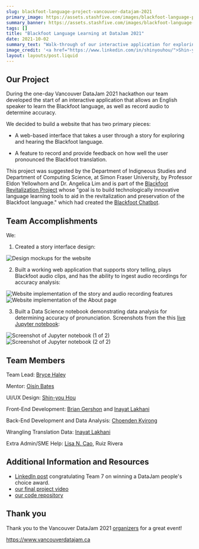 ```yaml
---
slug: blackfoot-language-project-vancouver-datajam-2021
primary_image: https://assets.stashfive.com/images/blackfoot-language-project-vancouver-datajam-2021/full.jpeg
summary_banner: https://assets.stashfive.com/images/blackfoot-language-project-vancouver-datajam-2021/slice.jpeg
tags: []
title: "Blackfoot Language Learning at DataJam 2021"
date: 2021-10-02
summary_text: "Walk-through of our interactive application for exploring the Blackfoot language with audio pronunciation features, created at Vancouver DataJam 2021."
image_credit: '<a href="https://www.linkedin.com/in/shinyouhou/">Shin-you Hou</a>'
layout: layouts/post.liquid
---
```


## Our Project

During the one-day Vancouver DataJam 2021 hackathon our team developed the start of an interactive application that allows an English speaker to learn the Blackfoot language, as well as record audio to determine accuracy.

We decided to build a website that has two primary pieces:

- A web-based interface that takes a user through a story for exploring and hearing the Blackfoot language.

- A feature to record and provide feedback on how well the user pronounced the Blackfoot translation.

This project was suggested by the Department of Indigneous Studies and Department of Computing Science, at Simon Fraser University, by Professor Eldon Yellowhorn and Dr. Angelica Lim and is part of the [Blackfoot Revitalization Project](http://blackfoot-revitalization.cs.sfu.ca/) whose "goal is to build technologically innovative language learning tools to aid in the revitalization and preservation of the Blackfoot language." which had created the [Blackfoot Chatbot](http://bf-study-app.cs.sfu.ca/).

## Team Accomplishments

We:

1. Created a story interface design:

<img src="https://assets.stashfive.com/images/blackfoot-language-project-vancouver-datajam-2021/blackfoot-website-design.png" alt="Design mockups for the website" />

2. Built a working web application that supports story telling, plays Blackfoot audio clips, and has the ability to ingest audio recordings for accuracy analysis:

<img src="https://assets.stashfive.com/images/blackfoot-language-project-vancouver-datajam-2021/blackfoot-story-and-recording.png" alt="Website implementation of the story and audio recording features" />

<img src="https://assets.stashfive.com/images/blackfoot-language-project-vancouver-datajam-2021/blackfoot-about.png" alt="Website implementation of the About page" />

3. Built a Data Science notebook demonstrating data analysis for determining accuracy of pronunciation. Screenshots from the this [live Jupyter notebook](https://github.com/BryceHaley/team7-blackfoot-chat-app/blob/main/backend/audio_experiments.ipynb):

<img src="https://assets.stashfive.com/images/blackfoot-language-project-vancouver-datajam-2021/jupyter-1.png" alt="Screenshot of Jupyter notebook (1 of 2)" />

<br/>

<img src="https://assets.stashfive.com/images/blackfoot-language-project-vancouver-datajam-2021/jupyter-2.png" alt="Screenshot of Jupyter notebook (2 of 2)" />

## Team Members

Team Lead: [Bryce Haley](https://github.com/BryceHaley)

Mentor: [Oisín Bates](https://github.com/oisinBates)

UI/UX Design: [Shin-you Hou](https://www.linkedin.com/in/shinyouhou/)

Front-End Development: [Brian Gershon](https://github.com/briangershon) and [Inayat Lakhani](https://github.com/inayat1999)

Back-End Development and Data Analysis: [Choenden Kyirong](https://github.com/kyirong6)

Wrangling Translation Data: [Inayat Lakhani](https://github.com/inayat1999)

Extra Admin/SME Help: [Lisa N. Cao](https://github.com/lisancao), Ruiz Rivera

## Additional Information and Resources

- [LinkedIn post](https://www.linkedin.com/posts/datajam-vancouver_vancouver-datajam-2021-team-7-blackfoot-activity-6849451430659670016-0z7j) congratulating Team 7 on winning a DataJam people's choice award.
- [our final project video](https://www.youtube.com/watch?v=FSQ6LdNkK-0)
- [our code repository](https://github.com/BryceHaley/team7-blackfoot-chat-app)

## Thank you

Thank you to the Vancouver DataJam 2021 [organizers](https://www.vancouverdatajam.ca/team) for a great event!

<https://www.vancouverdatajam.ca>
